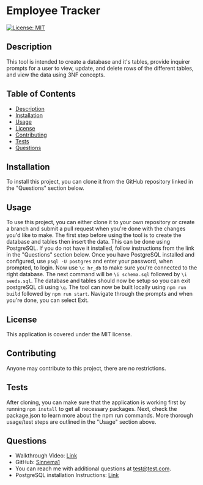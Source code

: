 
# Employee Tracker

[![License: MIT](https://img.shields.io/badge/License-MIT-yellow.svg)](https://opensource.org/licenses/MIT)

## Description

This tool is intended to create a database and it's tables, provide inquirer prompts for a user to view, update, and delete rows of the different tables, and view the data using 3NF concepts.

## Table of Contents

- [Description](#description)
- [Installation](#installation)
- [Usage](#usage)
- [License](#license)
- [Contributing](#contributing)
- [Tests](#tests)
- [Questions](#questions)

## Installation

To install this project, you can clone it from the GitHub repository linked in the "Questions" section below.

## Usage

To use this project, you can either clone it to your own repository or create a branch and submit a pull request when you're done with the changes you'd like to make. The first step before using the tool is to create the database and tables then insert the data. This can be done using PostgreSQL. If you do not have it installed, follow instructions from the link in the "Questions" section below. Once you have PostgreSQL installed and configured, use `psql -U postgres` and enter your password, when prompted, to login. Now use `\c hr_db` to make sure you're connected to the right database. The next command will be `\i schema.sql` followed by `\i seeds.sql`. The database and tables should now be setup so you can exit postgreSQL cli using `\q`. The tool can now be built locally using `npm run build` followed by `npm run start`. Navigate through the prompts and when you're done, you can select Exit.

## License

This application is covered under the MIT license.

## Contributing

Anyone may contribute to this project, there are no restrictions.

## Tests

After cloning, you can make sure that the application is working first by running `npm install` to get all necessary packages. Next, check the package.json to learn more about the npm run commands. More thorough usage/test steps are outlined in the "Usage" section above.

## Questions

- Walkthrough Video: [Link](https://drive.google.com/file/d/1QGZks7LEipC_9zFDn-KaAS3BllOj1w0E/view?usp=share_link)
- GitHub: [Sinnema1](https://github.com/Sinnema1)
- You can reach me with additional questions at test@test.com.
- PostgreSQL installation Instructions: [Link](https://coding-boot-camp.github.io/full-stack/postgresql/postgresql-installation-guide#install-postgresql-server)
